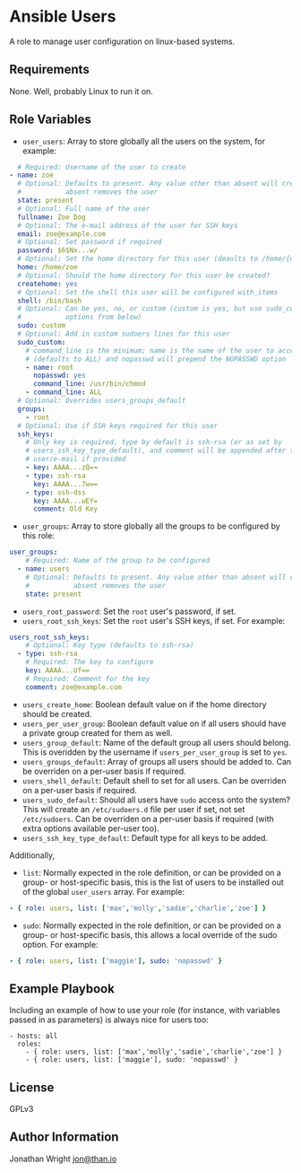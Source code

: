 # Ansible Users

A role to manage user configuration on linux-based systems.

## Requirements

None. Well, probably Linux to run it on.

## Role Variables

* `user_users`: Array to store globally all the users on the system, for example:

```yaml
  # Required: Username of the user to create
- name: zoe
  # Optional: Defaults to present. Any value other than absent will create,
  #           absent removes the user
  state: present
  # Optional: Full name of the user
  fullname: Zoe Dog
  # Optional: The e-mail address of the user for SSH keys
  email: zoe@example.com
  # Optional: Set password if required
  password: $6$Nx...w/
  # Optional: Set the home directory for this user (deaults to /home/{name})
  home: /home/zoe
  # Optional: Should the home directory for this user be created?
  createhome: yes
  # Optional: Set the shell this user will be configured with_items
  shell: /bin/bash
  # Optional: Can be yes, no, or custom (custom is yes, but use sudo_custom
  #           options from below)
  sudo: custom
  # Optional: Add in custom sudoers lines for this user
  sudo_custom:
    # command_line is the minimum; name is the name of the user to access
    # (defaults to ALL) and nopasswd will prepend the NOPASSWD option
    - name: root
      nopasswd: yes
      command_line: /usr/bin/chmod
    - command_line: ALL
  # Optional: Overrides users_groups_default
  groups:
    - root
  # Optional: Use if SSH keys required for this user
  ssh_keys:
    # Only key is required, type by default is ssh-rsa (or as set by
    # users_ssh_key_type_default), and comment will be appended after the
    # user/e-mail if provided
    - key: AAAA...zQ==
    - type: ssh-rsa
      key: AAAA...7w==
    - type: ssh-dss
      key: AAAA...wEY=
      comment: Old Key
```

* `user_groups`: Array to store globally all the groups to be configured by this role:

```yaml
user_groups:
    # Required: Name of the group to be configured
  - name: users
    # Optional: Defaults to present. Any value other than absent will create,
    #           absent removes the user
    state: present
```

* `users_root_password`: Set the `root` user's password, if set.
* `users_root_ssh_keys`: Set the `root` user's SSH keys, if set. For example:

```yaml
users_root_ssh_keys:
    # Optional: Key type (defaults to ssh-rsa)
  - type: ssh-rsa
    # Required: The key to configure
    key: AAAA...Uf==
    # Required: Comment for the key
    comment: zoe@example.com
```

* `users_create_home`: Boolean default value on if the home directory should be created.
* `users_per_user_group`: Boolean default value on if all users should have a private group created for them as well.
* `users_group_default`: Name of the default group all users should belong. This is overidden by the username if `users_per_user_group` is set to `yes`.
* `users_groups_default`: Array of groups all users should be added to. Can be overriden on a per-user basis if required.
* `users_shell_default`: Default shell to set for all users. Can be overriden on a per-user basis if required.
* `users_sudo_default`: Should all users have `sudo` access onto the system? This will create an `/etc/sudoers.d` file per user if set, not set `/etc/sudoers`. Can be overriden on a per-user basis if required (with extra options available per-user too).
* `users_ssh_key_type_default`: Default type for all keys to be added.

Additionally,

* `list`: Normally expected in the role definition, or can be provided on a group- or host-specific basis, this is the list of users to be installed out of the global `user_users` array. For example:

```yaml
- { role: users, list: ['max','molly','sadie','charlie','zoe'] }
```

* `sudo`: Normally expected in the role definition, or can be provided on a group- or host-specific basis, this allows a local override of the sudo option. For example:

```yaml
- { role: users, list: ['maggie'], sudo: 'nopasswd' }
```

## Example Playbook

Including an example of how to use your role (for instance, with variables passed in as parameters) is always nice for users too:

    - hosts: all
      roles:
        - { role: users, list: ['max','molly','sadie','charlie','zoe'] }
        - { role: users, list: ['maggie'], sudo: 'nopasswd' }

## License

GPLv3

## Author Information

Jonathan Wright <jon@than.io>
